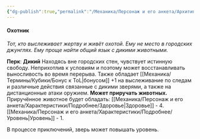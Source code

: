 ```yaml
---
{"dg-publish":true,"permalink":"/Механика/Персонаж и его анкета/Архитипы персонжей/Подробнее/Охотник/","noteIcon":"","created":"2025-09-09T20:36:43.202+03:00","updated":"2025-09-09T16:25:25.749+03:00"}
---
```




#### Охотник
*Тот, кто выслеживает жертву и живёт охотой. Ему не место в городских джунглях. Ему проще найти общий язык с дикими животными.* 

**Перк**: **Дикий**
Находясь вне городских стен, чувствует истинную свободу. Неприхотлив к условиям и поэтому может восстанавливать выносливость во время перерыва. Также обладает [[Механика/Термины/Кубики/Бонус к ToL\|бонусом]] +1 на выслеживание по следам и различные действия связанные с дикими зверями, а также на дистанционные атаки оружием. 
**Может приручать животных.**
Приручённое животное будет обладать:
[[Механика/Персонаж и его анкета/Характеристики/Подробнее/Здоровье\|Здоровье]] - 4.
[[Механика/Персонаж и его анкета/Характеристики/Подробнее/Уровень\|Уровень]] - 1. 

В процессе приключений, зверь может повышать уровень. 